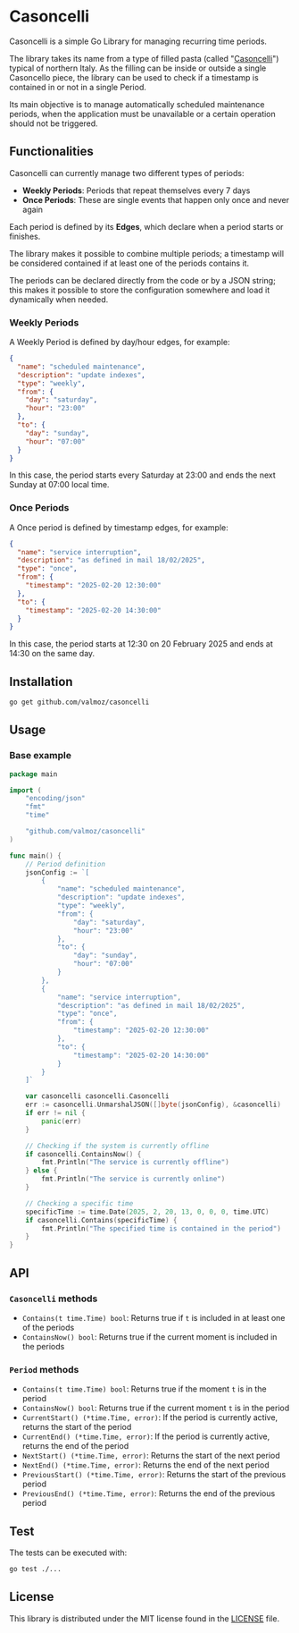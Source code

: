 # Casoncelli

Casoncelli is a simple Go Library for managing recurring time periods.

The library takes its name from a type of filled pasta (called "[Casoncelli](https://en.wikipedia.org/wiki/Casoncelli)") typical of northern Italy. As the filling can be inside or outside a single Casoncello piece, the library can be used to check if a timestamp is contained in or not in a single Period.

Its main objective is to manage automatically scheduled maintenance periods, when the application must be unavailable or a certain operation should not be triggered.

## Functionalities

Casoncelli can currently manage two different types of periods:

- **Weekly Periods**: Periods that repeat themselves every 7 days
- **Once Periods**: These are single events that happen only once and never again

Each period is defined by its **Edges**, which declare when a period starts or finishes.

The library makes it possible to combine multiple periods; a timestamp will be considered contained if at least one of the periods contains it.

The periods can be declared directly from the code or by a JSON string; this makes it possible to store the configuration somewhere and load it dynamically when needed.

### Weekly Periods

A Weekly Period is defined by day/hour edges, for example:

```json
{
  "name": "scheduled maintenance",
  "description": "update indexes",
  "type": "weekly",
  "from": {
    "day": "saturday",
    "hour": "23:00"
  },
  "to": {
    "day": "sunday",
    "hour": "07:00"
  }
}
```

In this case, the period starts every Saturday at 23:00 and ends the next Sunday at 07:00 local time.

### Once Periods

A Once period is defined by timestamp edges, for example:

```json
{
  "name": "service interruption",
  "description": "as defined in mail 18/02/2025",
  "type": "once",
  "from": {
    "timestamp": "2025-02-20 12:30:00"
  },
  "to": {
    "timestamp": "2025-02-20 14:30:00"
  }
}
```

In this case, the period starts at 12:30 on 20 February 2025 and ends at 14:30 on the same day.

## Installation

```bash
go get github.com/valmoz/casoncelli
```

## Usage

### Base example

```go
package main

import (
    "encoding/json"
    "fmt"
    "time"

    "github.com/valmoz/casoncelli"
)

func main() {
    // Period definition
    jsonConfig := `[
        {
            "name": "scheduled maintenance",
            "description": "update indexes",
            "type": "weekly",
            "from": {
                "day": "saturday",
                "hour": "23:00"
            },
            "to": {
                "day": "sunday",
                "hour": "07:00"
            }
        },
        {
            "name": "service interruption",
            "description": "as defined in mail 18/02/2025",
            "type": "once",
            "from": {
                "timestamp": "2025-02-20 12:30:00"
            },
            "to": {
                "timestamp": "2025-02-20 14:30:00"
            }
        }
    ]`

    var casoncelli casoncelli.Casoncelli
    err := casoncelli.UnmarshalJSON([]byte(jsonConfig), &casoncelli)
    if err != nil {
        panic(err)
    }

    // Checking if the system is currently offline
    if casoncelli.ContainsNow() {
        fmt.Println("The service is currently offline")
    } else {
        fmt.Println("The service is currently online")
    }

    // Checking a specific time
    specificTime := time.Date(2025, 2, 20, 13, 0, 0, 0, time.UTC)
    if casoncelli.Contains(specificTime) {
        fmt.Println("The specified time is contained in the period")
    }
}
```

## API

### `Casoncelli` methods

- `Contains(t time.Time) bool`: Returns true if `t` is included in at least one of the periods
- `ContainsNow() bool`: Returns true if the current moment is included in the periods

### `Period` methods

- `Contains(t time.Time) bool`: Returns true if the moment `t` is in the period
- `ContainsNow() bool`: Returns true if the current moment `t` is in the period
- `CurrentStart() (*time.Time, error)`: If the period is currently active, returns the start of the period
- `CurrentEnd() (*time.Time, error)`: If the period is currently active, returns the end of the period
- `NextStart() (*time.Time, error)`: Returns the start of the next period
- `NextEnd() (*time.Time, error)`: Returns the end of the next period
- `PreviousStart() (*time.Time, error)`: Returns the start of the previous period
- `PreviousEnd() (*time.Time, error)`: Returns the end of the previous period

## Test

The tests can be executed with:

```bash
go test ./...
```

## License

This library is distributed under the MIT license found in the [LICENSE](./LICENSE)
file.
